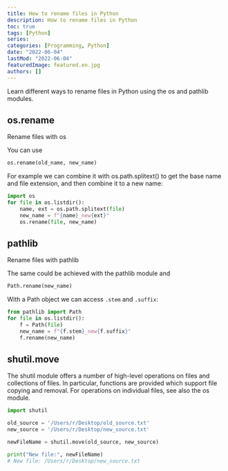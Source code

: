 ```yaml
---
title: How to rename files in Python
description: How to rename files in Python
toc: true
tags: [Python]
series:
categories: [Programming, Python]
date: "2022-06-04"
lastMod: "2022-06-04"
featuredImage: featured.en.jpg
authors: []
---
```


Learn different ways to rename files in Python using the os and pathlib modules.

## os.rename

Rename files with os

You can use

```python
os.rename(old_name, new_name)
```

For example we can combine it with os.path.splitext() to get the base name and file extension, and then combine it to a new name:

```python
import os
for file in os.listdir():
    name, ext = os.path.splitext(file)
    new_name = f"{name}_new{ext}"
    os.rename(file, new_name)
```

## pathlib

Rename files with pathlib

The same could be achieved with the pathlib module and

```python
Path.rename(new_name)
```

With a Path object we can access `.stem` and `.suffix`:

```python
from pathlib import Path
for file in os.listdir():
    f = Path(file)
    new_name = f"{f.stem}_new{f.suffix}"
    f.rename(new_name)
```

## shutil.move

The shutil module offers a number of high-level operations on files and collections of files. In particular, functions are provided which support file copying and removal. For operations on individual files, see also the os module.

```python
import shutil

old_source = '/Users/r/Desktop/old_source.txt'
new_source = '/Users/r/Desktop/new_source.txt'

newFileName = shutil.move(old_source, new_source)

print("New file:", newFileName)
# New file: /Users/r/Desktop/new_source.txt
```
